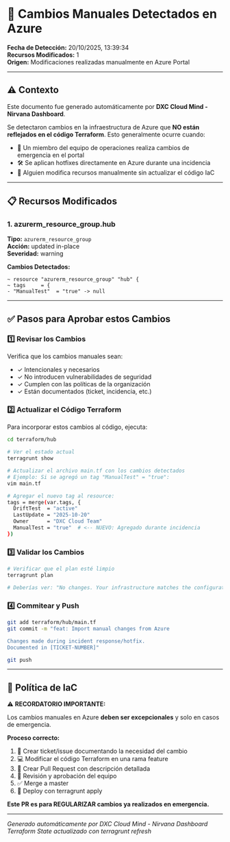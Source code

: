 # 🔄 Cambios Manuales Detectados en Azure

**Fecha de Detección:** 20/10/2025, 13:39:34  
**Recursos Modificados:** 1  
**Origen:** Modificaciones realizadas manualmente en Azure Portal

---

## ⚠️ Contexto

Este documento fue generado automáticamente por **DXC Cloud Mind - Nirvana Dashboard**.

Se detectaron cambios en la infraestructura de Azure que **NO están reflejados en el código Terraform**. 
Esto generalmente ocurre cuando:

- 🚨 Un miembro del equipo de operaciones realiza cambios de emergencia en el portal
- 🛠️ Se aplican hotfixes directamente en Azure durante una incidencia
- 👤 Alguien modifica recursos manualmente sin actualizar el código IaC

---

## 📋 Recursos Modificados


### 1. azurerm_resource_group.hub

**Tipo:** `azurerm_resource_group`  
**Acción:** updated in-place  
**Severidad:** warning

**Cambios Detectados:**
```hcl
~ resource "azurerm_resource_group" "hub" {
~ tags     = {
- "ManualTest"  = "true" -> null
```


---

## ✅ Pasos para Aprobar estos Cambios

### 1️⃣ Revisar los Cambios

Verifica que los cambios manuales sean:
- ✓ Intencionales y necesarios
- ✓ No introducen vulnerabilidades de seguridad
- ✓ Cumplen con las políticas de la organización
- ✓ Están documentados (ticket, incidencia, etc.)

### 2️⃣ Actualizar el Código Terraform

Para incorporar estos cambios al código, ejecuta:

```bash
cd terraform/hub

# Ver el estado actual
terragrunt show

# Actualizar el archivo main.tf con los cambios detectados
# Ejemplo: Si se agregó un tag "ManualTest" = "true":
vim main.tf

# Agregar el nuevo tag al resource:
tags = merge(var.tags, {
  DriftTest  = "active"
  LastUpdate = "2025-10-20"
  Owner      = "DXC Cloud Team"
  ManualTest = "true"  # <-- NUEVO: Agregado durante incidencia
})
```

### 3️⃣ Validar los Cambios

```bash
# Verificar que el plan esté limpio
terragrunt plan

# Deberías ver: "No changes. Your infrastructure matches the configuration."
```

### 4️⃣ Commitear y Push

```bash
git add terraform/hub/main.tf
git commit -m "feat: Import manual changes from Azure

Changes made during incident response/hotfix.
Documented in [TICKET-NUMBER]"

git push
```



---

## 🔐 Política de IaC

⚠️ **RECORDATORIO IMPORTANTE:**

Los cambios manuales en Azure **deben ser excepcionales** y solo en casos de emergencia.

**Proceso correcto:**
1. 🎫 Crear ticket/issue documentando la necesidad del cambio
2. 💻 Modificar el código Terraform en una rama feature
3. 📝 Crear Pull Request con descripción detallada
4. 👀 Revisión y aprobación del equipo
5. ✅ Merge a master
6. 🚀 Deploy con terragrunt apply

**Este PR es para REGULARIZAR cambios ya realizados en emergencia.**

---

*Generado automáticamente por DXC Cloud Mind - Nirvana Dashboard*  
*Terraform State actualizado con terragrunt refresh*
